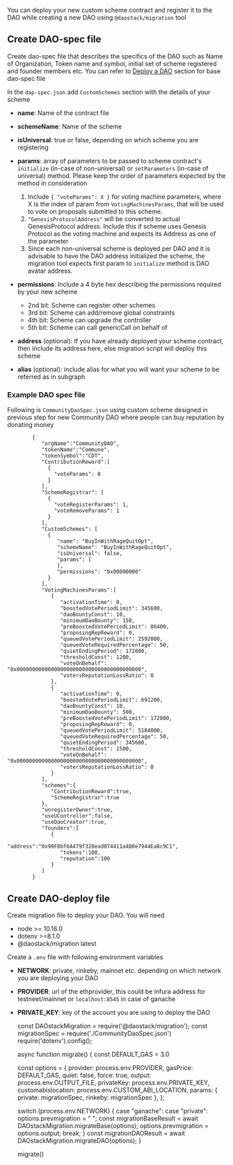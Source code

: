 You can deploy your new custom scheme contract and register it to the DAO while creating a new DAO using `@daostack/migration` tool

## Create DAO-spec file

Create dao-spec file that describes the specifics of the DAO such as Name of Organization, Token name and symbol, initial set of scheme registered and founder members etc. You can refer to [Deploy a DAO](../../deployDAO) section for base dao-spec file 

In the `dap-spec.json` add `CustomSchemes` section with the details of your scheme
  
  - **name**: Name of the contract file
  - **schemeName**: Name of the scheme
  - **isUniversal**: true or false, depending on which scheme you are registering
  - **params**: array of parameters to be passed to scheme contract's `initialize` (in-case of non-universal) or `setParameters` (in-case of universal) method. Please keep the order of parameters expected by the method in consideration
    1. Include `{ "voteParams": X }` for voting machine parameters, where X is the index of param from `VotingMachinesParams`, that will be used to vote on proposals submitted to this scheme.
    2. `"GenesisProtocolAddress"` will be converted to actual GenesisProtocol address. Include this if scheme uses Genesis Protocol as the voting machine and expects its Address as one of the parameter
    3. Since each non-universal scheme is deployed per DAO and it is advisable to have the DAO address initialized the scheme, the migration tool expects first param to `initialize` method is DAO avatar address.

  - **permissions**: Include a 4 byte hex describing the permissions required by your new scheme
    - 2nd bit: Scheme can register other schemes
    - 3rd bit: Scheme can add/remove global constraints
    - 4th bit: Scheme can upgrade the controller
    - 5th bit: Scheme can call genericCall on behalf of

  - **address** (optional): If you have already deployed your scheme contract, then include its address here, else migration script will deploy this scheme
  - **alias** (optional): include alias for what you will want your scheme to be referred as in subgraph

### Example DAO spec file

  Following is `CommunityDaoSpec.json` using custom scheme designed in previous step for new Community DAO where people can buy reputation by donating money

            {
               "orgName":"CommunityDAO",
               "tokenName":"Commune",
               "tokenSymbol":"CDT",
               "ContributionReward":[
                 {
                   "voteParams": 0
                 }
               ],
               "SchemeRegistrar": [
                 {  
                   "voteRegisterParams": 1,
                   "voteRemoveParams": 1
                 }
               ],
               "CustomSchemes": [
                 {
                    "name": "BuyInWithRageQuitOpt",
                    "schemeName": "BuyInWithRageQuitOpt",
                    "isUniversal": false,
                    "params": [
                    ],
                    "permissions": "0x00000000"
                 }
               ],
               "VotingMachinesParams":[
                  {
                     "activationTime": 0,
                     "boostedVotePeriodLimit": 345600,
                     "daoBountyConst": 10,
                     "minimumDaoBounty": 150,
                     "preBoostedVotePeriodLimit": 86400,
                     "proposingRepReward": 0,
                     "queuedVotePeriodLimit": 2592000,
                     "queuedVoteRequiredPercentage": 50,
                     "quietEndingPeriod": 172800,
                     "thresholdConst": 1200,
                     "voteOnBehalf": "0x0000000000000000000000000000000000000000",
                     "votersReputationLossRatio": 0
                  },
                  {
                     "activationTime": 0,
                     "boostedVotePeriodLimit": 691200,
                     "daoBountyConst": 10,
                     "minimumDaoBounty": 500,
                     "preBoostedVotePeriodLimit": 172800,
                     "proposingRepReward": 0,
                     "queuedVotePeriodLimit": 5184000,
                     "queuedVoteRequiredPercentage": 50,
                     "quietEndingPeriod": 345600,
                     "thresholdConst": 1500,
                     "voteOnBehalf": "0x0000000000000000000000000000000000000000",
                     "votersReputationLossRatio": 0
                  }
               ],
               "schemes":{
                  "ContributionReward":true,
                  "SchemeRegistrar":true
               },
               "unregisterOwner":true,
               "useUController":false,
               "useDaoCreator":true,
               "founders":[
                  {
                     "address":"0x90F8bf6A479f320ead074411a4B0e7944Ea8c9C1",
                     "tokens":100,
                     "reputation":100
                  }
               ]
            }

## Create DAO-deploy file

Create migration file to deploy your DAO. You will need

  - node >= 10.16.0
  - dotenv >=8.1.0
  - @daostack/migration latest

Create a `.env` file with following environment variables

  - **NETWORK**: private, rinkeby, mainnet etc. depending on which network you are deploying your DAO
  - **PROVIDER**: url of the ethprovider, this could be infura address for testneet/mainnet or `localhost:8545` in case of ganache
  - **PRIVATE_KEY**: key of the account you are using to deploy the DAO

    const DAOstackMigration = require('@daostack/migration');
    const migrationSpec =  require('./CommunityDaoSpec.json')
    require('dotenv').config();

    async function migrate() {
      const DEFAULT_GAS = 3.0

      const options = {
        provider: process.env.PROVIDER,
        gasPrice: DEFAULT_GAS,
        quiet: false,
        force: true,
        output: process.env.OUTPUT_FILE,
        privateKey: process.env.PRIVATE_KEY,
        customabislocation: process.env.CUSTOM_ABI_LOCATION,
        params: {
          private: migrationSpec,
          rinkeby: migrationSpec
        },
      };

      switch (process.env.NETWORK) {
        case "ganache":
        case "private":
          options.prevmigration = " ";
          const migrationBaseResult = await DAOstackMigration.migrateBase(options);
          options.prevmigration = options.output;
          break;
      }
      const migrationDAOResult = await DAOstackMigration.migrateDAO(options);
    }

    migrate()
